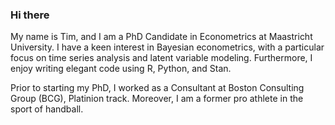 ### Hi there
My name is Tim, and I am a PhD Candidate in Econometrics at Maastricht University. I have a keen interest in Bayesian econometrics, with a particular focus on time series analysis and latent variable modeling. Furthermore, I enjoy writing elegant code using R, Python, and Stan.

Prior to starting my PhD, I worked as a Consultant at Boston Consulting Group (BCG), Platinion track. Moreover, I am a former pro athlete in the sport of handball.

